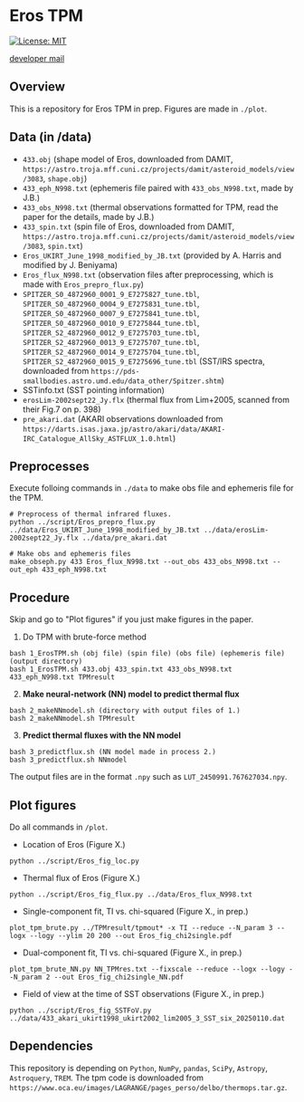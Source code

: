 # Eros TPM
[![License: MIT](https://img.shields.io/badge/License-MIT-yellow.svg)](https://opensource.org/licenses/MIT)

[developer mail](mailto:jbeniyama@oca.eu)

## Overview
This is a repository for Eros TPM in prep.
Figures are made in `./plot`.

## Data (in /data)
* `433.obj` (shape model of Eros, downloaded from DAMIT, `https://astro.troja.mff.cuni.cz/projects/damit/asteroid_models/view/3083`, `shape.obj`)
* `433_eph_N998.txt` (ephemeris file paired with `433_obs_N998.txt`, made by J.B.)
* `433_obs_N998.txt` (thermal observations formatted for TPM, read the paper for the details, made by J.B.)
* `433_spin.txt` (spin file of Eros, downloaded from DAMIT, `https://astro.troja.mff.cuni.cz/projects/damit/asteroid_models/view/3083`, `spin.txt`)
* `Eros_UKIRT_June_1998_modified_by_JB.txt` (provided by A. Harris and modified by J. Beniyama)
* `Eros_flux_N998.txt` (observation files after preprocessing, which is made with `Eros_prepro_flux.py`)
* `SPITZER_S0_4872960_0001_9_E7275827_tune.tbl`, `SPITZER_S0_4872960_0004_9_E7275831_tune.tbl`,
  `SPITZER_S0_4872960_0007_9_E7275841_tune.tbl`, `SPITZER_S0_4872960_0010_9_E7275844_tune.tbl`,
  `SPITZER_S2_4872960_0012_9_E7275703_tune.tbl`, `SPITZER_S2_4872960_0013_9_E7275707_tune.tbl`,
  `SPITZER_S2_4872960_0014_9_E7275704_tune.tbl`, `SPITZER_S2_4872960_0015_9_E7275696_tune.tbl`
  (SST/IRS spectra, downloaded from `https://pds-smallbodies.astro.umd.edu/data_other/Spitzer.shtm`)
* SSTinfo.txt (SST pointing information)
* `erosLim-2002sept22_Jy.flx` (thermal flux from Lim+2005, scanned from their Fig.7 on p. 398)
* `pre_akari.dat` (AKARI observations downloaded from `https://darts.isas.jaxa.jp/astro/akari/data/AKARI-IRC_Catalogue_AllSky_ASTFLUX_1.0.html`)

## Preprocesses
Execute folloing commands in `./data` to make obs file and ephemeris file for the TPM.
``` 
# Preprocess of thermal infrared fluxes.
python ../script/Eros_prepro_flux.py ../data/Eros_UKIRT_June_1998_modified_by_JB.txt ../data/erosLim-2002sept22_Jy.flx ../data/pre_akari.dat
``` 

```
# Make obs and ephemeris files
make_obseph.py 433 Eros_flux_N998.txt --out_obs 433_obs_N998.txt --out_eph 433_eph_N998.txt
```

## Procedure
Skip and go to "Plot figures" if you just make figures in the paper.

1. Do TPM with brute-force method
```
bash 1_ErosTPM.sh (obj file) (spin file) (obs file) (ephemeris file) (output directory)
bash 1_ErosTPM.sh 433.obj 433_spin.txt 433_obs_N998.txt 433_eph_N998.txt TPMresult
```

2. **Make neural-network (NN) model to predict thermal flux**
```
bash 2_makeNNmodel.sh (directory with output files of 1.)
bash 2_makeNNmodel.sh TPMresult
```

3. **Predict thermal fluxes with the NN model**
```
bash 3_predictflux.sh (NN model made in process 2.)
bash 3_predictflux.sh NNmodel
```
The output files are in the format `.npy` such as `LUT_2450991.767627034.npy`.


## Plot figures
Do all commands in `/plot`.

- Location of Eros (Figure X.)
``` 
python ../script/Eros_fig_loc.py
```

- Thermal flux of Eros (Figure X.)
``` 
python ../script/Eros_fig_flux.py ../data/Eros_flux_N998.txt
```

- Single-component fit, TI vs. chi-squared (Figure X., in prep.)
```
plot_tpm_brute.py ../TPMresult/tpmout* -x TI --reduce --N_param 3 --logx --logy --ylim 20 200 --out Eros_fig_chi2single.pdf
```

- Dual-component fit, TI vs. chi-squared (Figure X., in prep.)
```
plot_tpm_brute_NN.py NN_TPMres.txt --fixscale --reduce --logx --logy --N_param 2 --out Eros_fig_chi2single_NN.pdf
```

- Field of view at the time of SST observations (Figure X., in prep.)
```
python ../script/Eros_fig_SSTFoV.py ../data/433_akari_ukirt1998_ukirt2002_lim2005_3_SST_six_20250110.dat
``` 

## Dependencies
This repository is depending on `Python`, `NumPy`, `pandas`, `SciPy`, `Astropy`, `Astroquery`, `TREM`.
The tpm code is downloaded from `https://www.oca.eu/images/LAGRANGE/pages_perso/delbo/thermops.tar.gz`.
